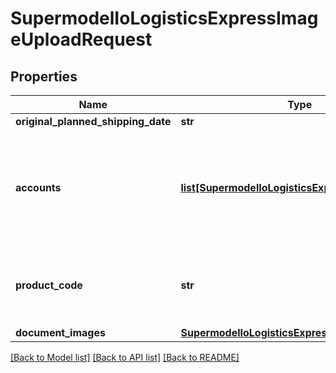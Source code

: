 # SupermodelIoLogisticsExpressImageUploadRequest

## Properties
Name | Type | Description | Notes
------------ | ------------- | ------------- | -------------
**original_planned_shipping_date** | **str** |  | 
**accounts** | [**list[SupermodelIoLogisticsExpressAccount]**](SupermodelIoLogisticsExpressAccount.md) | Please enter all the DHL Express accounts and types to be used for this shipment | 
**product_code** | **str** | Please enter DHL Express Global Product code | 
**document_images** | [**SupermodelIoLogisticsExpressDocumentImages**](SupermodelIoLogisticsExpressDocumentImages.md) |  | 

[[Back to Model list]](../README.md#documentation-for-models) [[Back to API list]](../README.md#documentation-for-api-endpoints) [[Back to README]](../README.md)

